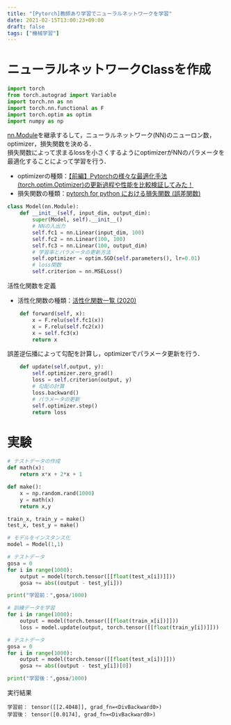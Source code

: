 ```yaml
---
title: "[Pytorch]教師あり学習でニューラルネットワークを学習"
date: 2021-02-15T13:00:23+09:00
draft: false
tags: ["機械学習"] 
---
```

<!--more-->
# ニューラルネットワークClassを作成
```python
import torch
from torch.autograd import Variable
import torch.nn as nn
import torch.nn.functional as F
import torch.optim as optim
import numpy as np
```
[nn.Module](https://pytorch.org/docs/stable/generated/torch.nn.Module.html)を継承するして，ニューラルネットワーク(NN)のニューロン数，optimizer，損失関数を決める．    
損失関数によって求まるlossを小さくするようにoptimizerがNNのパラメータを最適化することによって学習を行う．  
- optimizerの種類：[【前編】Pytorchの様々な最適化手法(torch.optim.Optimizer)の更新過程や性能を比較検証してみた！](https://rightcode.co.jp/blog/information-technology/torch-optim-optimizer-compare-and-verify-update-process-and-performance-of-optimization-methods)  
- 損失関数の種類：[pytorch for python における損失関数 (誤差関数)](https://end0tknr.hateblo.jp/entry/20191012/1570854032)
```python
class Model(nn.Module):
    def __init__(self, input_dim, output_dim):
        super(Model, self).__init__()
        # NNの入出力
        self.fc1 = nn.Linear(input_dim, 100)
        self.fc2 = nn.Linear(100, 100)
        self.fc3 = nn.Linear(100, output_dim)
        # 学習率とパラメータの更新方法
        self.optimizer = optim.SGD(self.parameters(), lr=0.01)
        # loss関数
        self.criterion = nn.MSELoss()
```
活性化関数を定義  
- 活性化関数の種類：[活性化関数一覧 (2020)](https://qiita.com/kuroitu/items/73cd401afd463a78115a)
```python
    def forward(self, x):
        x = F.relu(self.fc1(x))
        x = F.relu(self.fc2(x))
        x = self.fc3(x)
        return x
```
誤差逆伝播によって勾配を計算し，optimizerでパラメータ更新を行う．
```python
    def update(self,output, y):
        self.optimizer.zero_grad()
        loss = self.criterion(output, y)
        # 勾配の計算
        loss.backward()
        # パラメータの更新
        self.optimizer.step()
        return loss
```
# 実験
```python
# テストデータの作成
def math(x):
    return x*x + 2*x + 1

def make():
    x = np.random.rand(1000)
    y = math(x)
    return x,y

train_x, train_y = make()
test_x, test_y = make()

# モデルをインスタンス化
model = Model(1,1)

# テストデータ
gosa = 0
for i in range(1000):
    output = model(torch.tensor([[float(test_x[i])]]))
    gosa += abs((output - test_y[i]))

print("学習前：",gosa/1000)

# 訓練データを学習
for i in range(1000):
    output = model(torch.tensor([[float(train_x[i])]]))
    loss = model.update(output, torch.tensor([[float(train_y[i])]]))

# テストデータ
gosa = 0
for i in range(1000):
    output = model(torch.tensor([[float(test_x[i])]]))
    gosa += abs((output - test_y[i])[0])

print("学習後：",gosa/1000)
```
実行結果

```
学習前： tensor([[2.4048]], grad_fn=<DivBackward0>)
学習後： tensor([0.0174], grad_fn=<DivBackward0>)
```